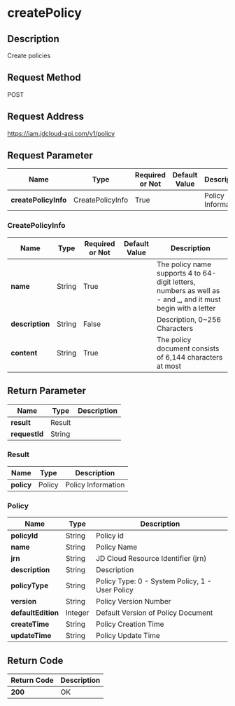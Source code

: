 # createPolicy


## Description
Create policies

## Request Method
POST

## Request Address
https://iam.jdcloud-api.com/v1/policy


## Request Parameter
|Name|Type|Required or Not|Default Value|Description|
|---|---|---|---|---|
|**createPolicyInfo**|CreatePolicyInfo|True| |Policy Information|

### CreatePolicyInfo
|Name|Type|Required or Not|Default Value|Description|
|---|---|---|---|---|
|**name**|String|True| |The policy name supports 4 to 64-digit letters, numbers as well as - and _, and it must begin with a letter|
|**description**|String|False| |Description, 0~256 Characters|
|**content**|String|True| |The policy document consists of 6,144 characters at most|

## Return Parameter
|Name|Type|Description|
|---|---|---|
|**result**|Result| |
|**requestId**|String| |

### Result
|Name|Type|Description|
|---|---|---|
|**policy**|Policy|Policy Information|
### Policy
|Name|Type|Description|
|---|---|---|
|**policyId**|String|Policy id|
|**name**|String|Policy Name|
|**jrn**|String|JD Cloud Resource Identifier (jrn)|
|**description**|String|Description|
|**policyType**|String|Policy Type: 0 - System Policy, 1 - User Policy|
|**version**|String|Policy Version Number|
|**defaultEdition**|Integer|Default Version of Policy Document|
|**createTime**|String|Policy Creation Time|
|**updateTime**|String|Policy Update Time|

## Return Code
|Return Code|Description|
|---|---|
|**200**|OK|
